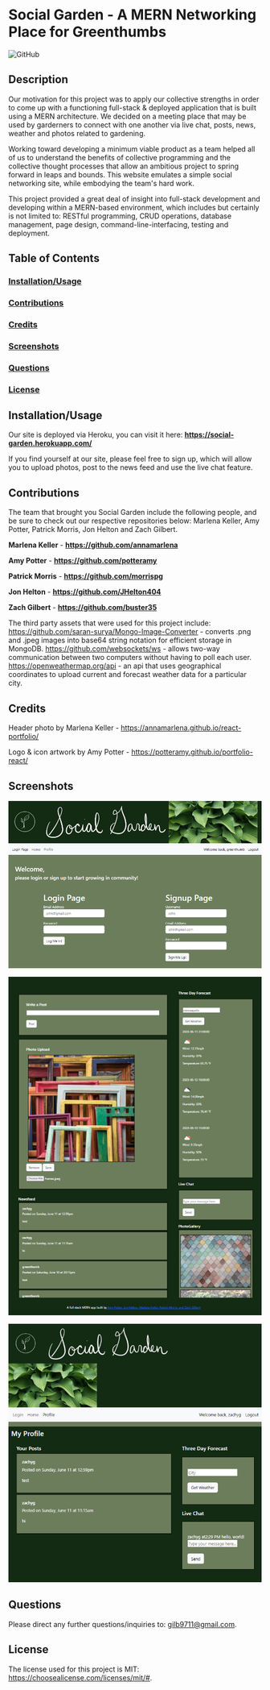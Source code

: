 # **Social Garden** - A MERN Networking Place for Greenthumbs

![GitHub](https://img.shields.io/github/license/buster35)

## **Description**

Our motivation for this project was to apply our collective strengths in order to come up with a functioning full-stack & deployed application that is built using a MERN architecture. We decided on a meeting place that may be used by garderners to connect with one another via live chat, posts, news, weather and photos related to gardening.

Working toward developing a minimum viable product as a team helped all of us to understand the benefits of collective programming and the collective thought processes that allow an ambitious project to spring forward in leaps and bounds. This website emulates a simple social networking site, while embodying the team's hard work.

This project provided a great deal of insight into full-stack development and developing within a MERN-based environment, which includes but certainly is not limited to: RESTful programming, CRUD operations, database management, page design, command-line-interfacing, testing and deployment.

## **Table of Contents**

### [Installation/Usage](#installation/usage)

### [Contributions](#contributions)

### [Credits](#credits)

### [Screenshots](#screenshots)

### [Questions](#questions)

### [License](#license)

## **Installation/Usage**

Our site is deployed via Heroku, you can visit it here: **https://social-garden.herokuapp.com/**

If you find yourself at our site, please feel free to sign up, which will allow you to upload photos, post to the news feed and use the live chat feature.

## **Contributions**

The team that brought you Social Garden include the following people, and be sure to check out our respective repositories below: Marlena Keller, Amy Potter, Patrick Morris, Jon Helton and Zach Gilbert.

**Marlena Keller** - **https://github.com/annamarlena**

**Amy Potter** - **https://github.com/potteramy**

**Patrick Morris** - **https://github.com/morrispg**

**Jon Helton** - **https://github.com/JHelton404**

**Zach Gilbert** - **https://github.com/buster35**

The third party assets that were used for this project include: https://github.com/saran-surya/Mongo-Image-Converter - converts .png and .jpeg images into base64 string notation for efficient storage in MongoDB. https://github.com/websockets/ws - allows two-way communication between two computers without having to poll each user. https://openweathermap.org/api - an api that uses geographical coordinates to upload current and forecast weather data for a particular city.

## **Credits**

Header photo by Marlena Keller - https://annamarlena.github.io/react-portfolio/

Logo & icon artwork by Amy Potter - https://potteramy.github.io/portfolio-react/

## **Screenshots**

![LoginPage](/client/src/assets/login-screenshot.png)

![HomePage](/client/src/assets/homepage-screenshot-2.png)

![ProfilePage](/client/src/assets/profile-screenshot.png)

## **Questions**

Please direct any further questions/inquiries to: gilb9711@gmail.com.

## **License**

The license used for this project is MIT: https://choosealicense.com/licenses/mit/#.
